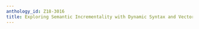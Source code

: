 ```yaml
---
anthology_id: Z18-3016
title: Exploring Semantic Incrementality with Dynamic Syntax and Vector Space Semantics
---
```


